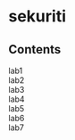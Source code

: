# sekuriti

## Contents
lab1 <br/>
lab2 <br/>
lab3 <br/>
lab4 <br/>
lab5 <br/>
lab6 <br/>
lab7 <br/>

